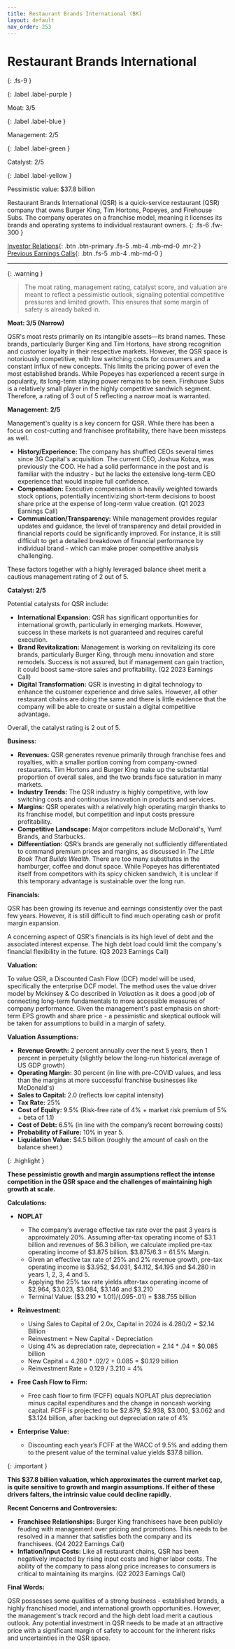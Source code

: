 ```yaml
---
title: Restaurant Brands International (BK)
layout: default
nav_order: 253
---
```


# Restaurant Brands International
{: .fs-9 }

{: .label .label-purple }

Moat: 3/5

{: .label .label-blue }

Management: 2/5

{: .label .label-green }

Catalyst: 2/5

{: .label .label-yellow }

Pessimistic value: $37.8 billion

Restaurant Brands International (QSR) is a quick-service restaurant (QSR) company that owns Burger King, Tim Hortons, Popeyes, and Firehouse Subs. The company operates on a franchise model, meaning it licenses its brands and operating systems to individual restaurant owners.
{: .fs-6 .fw-300 }

[Investor Relations](https://www.google.com/search?q=BK+investor+relations){: .btn .btn-primary .fs-5 .mb-4 .mb-md-0 .mr-2 }
[Previous Earnings Calls](https://discountingcashflows.com/company/BK/transcripts/){: .btn .fs-5 .mb-4 .mb-md-0 }

---

{: .warning } 
>The moat rating, management rating, catalyst score, and valuation are meant to reflect a pessimistic outlook, signaling potential competitive pressures and limited growth. This ensures that some margin of safety is already baked in.


**Moat: 3/5 (Narrow)**

QSR's moat rests primarily on its intangible assets—its brand names. These brands, particularly Burger King and Tim Hortons, have strong recognition and customer loyalty in their respective markets. However, the QSR space is notoriously competitive, with low switching costs for consumers and a constant influx of new concepts.  This limits the pricing power of even the most established brands.  While Popeyes has experienced a recent surge in popularity, its long-term staying power remains to be seen. Firehouse Subs is a relatively small player in the highly competitive sandwich segment.  Therefore, a rating of 3 out of 5 reflecting a narrow moat is warranted.

**Management: 2/5**

Management's quality is a key concern for QSR.  While there has been a focus on cost-cutting and franchisee profitability, there have been missteps as well.

* **History/Experience:**  The company has shuffled CEOs several times since 3G Capital's acquisition.  The current CEO, Joshua Kobza,  was previously the COO. He had a solid performance in the post and is familiar with the industry - but he lacks the extensive long-term CEO experience that would inspire full confidence. 
* **Compensation:**  Executive compensation is heavily weighted towards stock options, potentially incentivizing short-term decisions to boost share price at the expense of long-term value creation.  (Q1 2023 Earnings Call)
* **Communication/Transparency:**  While management provides regular updates and guidance, the level of transparency and detail provided in financial reports could be significantly improved.  For instance, it is still difficult to get a detailed breakdown of financial performance by individual brand - which can make proper competitive analysis challenging.

These factors together with a highly leveraged balance sheet merit a cautious management rating of 2 out of 5.

**Catalyst: 2/5**

Potential catalysts for QSR include:

* **International Expansion:** QSR has significant opportunities for international growth, particularly in emerging markets.  However, success in these markets is not guaranteed and requires careful execution.
* **Brand Revitalization:** Management is working on revitalizing its core brands, particularly Burger King, through menu innovation and store remodels. Success is not assured, but if management can gain traction, it could boost same-store sales and profitability. (Q2 2023 Earnings Call)
* **Digital Transformation:** QSR is investing in digital technology to enhance the customer experience and drive sales.  However, all other restaurant chains are doing the same and there is little evidence that the company will be able to create or sustain a digital competitive advantage.


Overall, the catalyst rating is 2 out of 5.

**Business:**

* **Revenues:** QSR generates revenue primarily through franchise fees and royalties, with a smaller portion coming from company-owned restaurants. Tim Hortons and Burger King make up the substantial proportion of overall sales, and the two brands face saturation in many markets.
* **Industry Trends:** The QSR industry is highly competitive, with low switching costs and continuous innovation in products and services.
* **Margins:**  QSR operates with a relatively high operating margin thanks to its franchise model, but competition and input costs pressure profitability.
* **Competitive Landscape:** Major competitors include McDonald's, Yum! Brands, and Starbucks.
* **Differentiation:**  QSR’s brands are generally not sufficiently differentiated to command premium prices and margins, as discussed in *The Little Book That Builds Wealth*. There are too many substitutes in the hamburger, coffee and donut space. While Popeyes has differentiated itself from competitors with its spicy chicken sandwich, it is unclear if this temporary advantage is sustainable over the long run.

**Financials:**

QSR has been growing its revenue and earnings consistently over the past few years. However, it is still difficult to find much operating cash or profit margin expansion.

A concerning aspect of QSR's financials is its high level of debt and the associated interest expense.  The high debt load could limit the company's financial flexibility in the future.  (Q3 2023 Earnings Call)

**Valuation:**

To value QSR, a Discounted Cash Flow (DCF) model will be used, specifically the enterprise DCF model. The method uses the value driver model by Mckinsey & Co described in *Valuation* as it does a good job of connecting long-term fundamentals to more accessible measures of company performance.  Given the management's past emphasis on short-term EPS growth and share price - a pessimistic and skeptical outlook will be taken for assumptions to build in a margin of safety.  

**Valuation Assumptions:**

* **Revenue Growth:** 2 percent annually over the next 5 years, then 1 percent in perpetuity (slightly below the long-run historical average of US GDP growth)
* **Operating Margin:** 30 percent (in line with pre-COVID values, and less than the margins at more successful franchise businesses like McDonald's)
* **Sales to Capital:** 2.0 (reflects low capital intensity)
* **Tax Rate:** 25%
* **Cost of Equity:** 9.5% (Risk-free rate of 4% + market risk premium of 5% + beta of 1.1)
* **Cost of Debt:** 6.5% (in line with the company’s recent borrowing costs)
* **Probability of Failure:** 10% in year 5.
* **Liquidation Value:**  $4.5 billion (roughly the amount of cash on the balance sheet.)

{: .highlight }

**These pessimistic growth and margin assumptions reflect the intense competition in the QSR space and the challenges of maintaining high growth at scale.**

**Calculations:**

* **NOPLAT** 
    * The company’s average effective tax rate over the past 3 years is approximately 20%. Assuming after-tax operating income of $3.1 billion and revenues of $6.3 billion, we calculate implied pre-tax operating income of $3.875 billion.  $3.875/6.3 = 61.5% Margin.
    * Given an effective tax rate of 25% and 2% revenue growth, pre-tax operating income is $3.952, $4.031, $4.112, $4.195 and $4.280 in years 1, 2, 3, 4 and 5. 
    * Applying the 25% tax rate yields after-tax operating income of $2.964, $3.023, $3.084, $3.146 and $3.210
    * Terminal Value: ($3.210 \* 1.01)/(.095-.01) = $38.755 billion

* **Reinvestment:**
    * Using Sales to Capital of 2.0x,  Capital in 2024 is 4.280/2 = $2.14 Billion
    * Reinvestment = New Capital - Depreciation
    * Using 4% as depreciation rate, depreciation =  2.14 \* .04 = $0.085 billion
    * New Capital =  4.280 * .02/2 + 0.085 = $0.129 billion
    * Reinvestment Rate =  0.129 / 3.210 = 4%

* **Free Cash Flow to Firm:**
    * Free cash flow to firm (FCFF) equals NOPLAT plus depreciation minus capital expenditures and the change in noncash working capital. FCFF is projected to be $2.879, $2.938, $3.000, $3.062 and $3.124 billion, after backing out depreciation rate of 4%

* **Enterprise Value:**
    * Discounting each year’s FCFF at the WACC of 9.5% and adding them to the present value of the terminal value yields $37.8 billion.

{: .important }

**This $37.8 billion valuation, which approximates the current market cap, is quite sensitive to growth and margin assumptions.  If either of these drivers falters, the intrinsic value could decline rapidly.**

**Recent Concerns and Controversies:**

* **Franchisee Relationships:** Burger King franchisees have been publicly feuding with management over pricing and promotions.  This needs to be resolved in a manner that satisfies both the company and its franchisees.  (Q4 2022 Earnings Call)
* **Inflation/Input Costs:**  Like all restaurant chains, QSR has been negatively impacted by rising input costs and higher labor costs. The ability of the company to pass along price increases to consumers is critical to maintaining its margins. (Q2 2023 Earnings Call)


**Final Words:**

QSR possesses some qualities of a strong business - established brands, a highly franchised model, and international growth opportunities. However, the management's track record and the high debt load merit a cautious outlook. Any potential investment in QSR needs to be made at an attractive price with a significant margin of safety to account for the inherent risks and uncertainties in the QSR space.